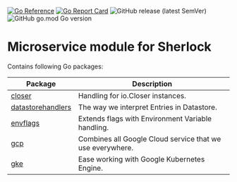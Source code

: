 [![Go Reference](https://pkg.go.dev/badge/github.com/otto-de/sherlock-microservice.svg)](https://pkg.go.dev/github.com/otto-de/sherlock-microservice)
[![Go Report Card](https://goreportcard.com/badge/github.com/otto-de/sherlock-microservice)](https://goreportcard.com/report/github.com/otto-de/sherlock-microservice)
![GitHub release (latest SemVer)](https://img.shields.io/github/v/release/otto-de/sherlock-microservice)
![GitHub go.mod Go version](https://img.shields.io/github/go-mod/go-version/otto-de/sherlock-microservice)

# Microservice module for Sherlock

Contains following Go packages:

| Package                  | Description |
| ---                      | ---         |
| [closer](pkg/closer)     | Handling for io.Closer instances. |
| [datastorehandlers](pkg/datastorehandlers) | The way we interpret Entries in Datastore. |
| [envflags](pkg/envflags) | Extends flags with Environment Variable handling. |
| [gcp](pkg/gcp)           | Combines all Google Cloud service that we use everywhere. |
| [gke](pkg/gke)           | Ease working with Google Kubernetes Engine. |
